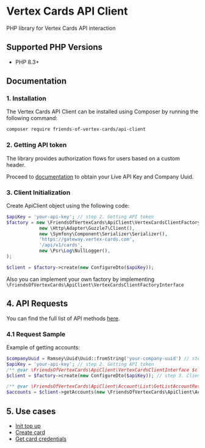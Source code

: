 # Vertex Cards API Client

PHP library for Vertex Cards API interaction

## Supported PHP Versions

* PHP 8.3+

## Documentation

### 1. Installation

The Vertex Cards API Client can be installed using Composer by running the following command:

```sh
composer require friends-of-vertex-cards/api-client
```

### 2. Getting API token
The library provides authorization flows for users based on a custom header.

Proceed to [documentation](https://developers.vertex-cards.com/docs/common/getting-started) to obtain your Live API Key and Company Uuid.

### 3. Client Initialization

Create ApiClient object using the following code:

```php
$apiKey = 'your-api-key'; // step 2. Getting API token
$factory = new \FriendsOfVertexCards\ApiClient\VertexCardsClientFactory(
            new \Http\Adapter\Guzzle7\Client(),
            new \Symfony\Component\Serializer\Serializer(),
            'https://gateway.vertex-cards.com',
            '/api/v1/cards',
            new \Psr\Log\NullLogger(),
);

$client = $factory->create(new ConfigureDto($apiKey));
```

Also you can implement your own factory by implementing `\FriendsOfVertexCards\ApiClient\VertexCardsClientFactoryInterface`


## 4. API Requests
You can find the full list of API methods [here](https://developers.vertex-cards.com/docs/api-reference).

### 4.1 Request Sample

Example of getting accounts:

```php
$companyUuid = Ramsey\Uuid\Uuid::fromString('your-company-uuid') // step 2. Getting API token
$apiKey = 'your-api-key'; // step 2. Getting API token
/** @var \FriendsOfVertexCards\ApiClient\VertexCardsClientInterface $client */
$client = $factory->create(new ConfigureDto($apiKey)); // step 3. Client Initialization

/** @var \FriendsOfVertexCards\ApiClient\Account\List\GetListAccountResponse $accounts */
$accounts = $client->getAccounts(new \FriendsOfVertexCards\ApiClient\Account\List\GetListAccountRequest($companyUuid, 1, 10));
```

## 5. Use cases

- [Init top up](examples/topup-account.php)
- [Create card](examples/create-card.php)
- [Get card credentials](examples/get-card-credentials.php)
